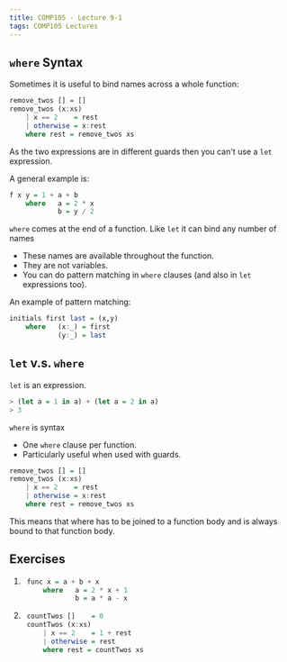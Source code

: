 ```yaml
---
title: COMP105 - Lecture 9-1
tags: COMP105 Lectures
---
```

## `where` Syntax
Sometimes it is useful to bind names across a whole function:

```haskell
remove_twos [] = []
remove_twos (x:xs)
	| x == 2	= rest
	| otherwise = x:rest
	where rest = remove_twos xs
```

As the two expressions are in different guards then you can't use a `let` expression.

A general example is:

```haskell
f x y = 1 + a + b
	where 	a = 2 * x
			b = y / 2
```

`where` comes at the end of a function. Like `let` it can bind any number of names

* These names are available throughout the function.
* They are not variables.
* You can do pattern matching in `where` clauses (and also in `let` expressions too).

An example of pattern matching:

```haskell
initials first last = (x,y)
	where	(x:_) = first
			(y:_) = last
```

## `let` v.s. `where`
`let` is an expression.

```haskell
> (let a = 1 in a) + (let a = 2 in a)
> 3
```

`where` is syntax

* One `where` clause per function.
* Particularly useful when used with guards.

```haskell
remove_twos [] = []
remove_twos (x:xs)
	| x == 2	= rest
	| otherwise = x:rest
	where rest = remove_twos xs	
```

This means that where has to be joined to a function body and is always bound to that function body.

## Exercises
1. ```haskell
	func x = a + b + x
		where 	a = 2 * x + 1
				b = a * a - x
	```

1. ```haskell
	countTwos [] 	= 0
	countTwos (x:xs)
		| x == 2	= 1 + rest
		| otherwise = rest
		where rest = countTwos xs
	```